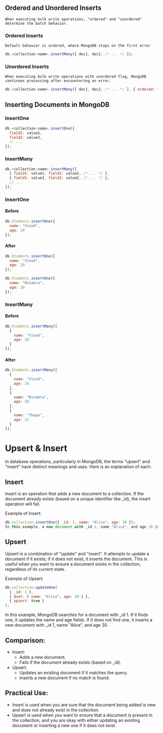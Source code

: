 ## Ordered and Unordered Inserts
`When executing bulk write operations, "ordered" and "unordered" determine the batch behavior.`

### Ordered Inserts
`Default behavior is ordered, where MongoDB stops on the first error`
```javascript
db.<collection-name>.insertMany([ doc1, doc2, /* ... */ ]);
```

### Unordered Inserts
`When executing bulk write operations with unordered flag, MongoDB continues processing after encountering an error.`
```javascript
db.<collection-name>.insertMany([ doc1, doc2, /* ... */ ], { ordered: false });
```

## Inserting Documents in MongoDB

### InsertOne
```javascript
db.<collection-name>.insertOne({
  field1: value1,
  field2: value2,
  // ...
});
```

### InsertMany
```javascript
db.<collection-name>.insertMany([
  { field1: value1, field2: value2, /* ... */ },
  { field1: value1, field2: value2, /* ... */ },
  // ...
]);
```

### InsertOne

#### Before

```javascript
db.Students.insertOne({
  name: "Vinod",
  age: 29
});
```

#### After
```javascript
db.Students.insertOne({
  name: "Vinod",
  age: 29
});

db.Students.insertOne({
  name: "Binamra",
  age: 20
});
```

### InsertMany

#### Before
```javascript
db.Students.insertMany([
  {
    name: "Vinod",
    age: 29
  }
]);
```

#### After
```javascript
db.Students.insertMany([
  {
    name: "Vinod",
    age: 29
  },
  {
    name: "Binamra",
    age: 20
  },
  {
    name: "Thapa",
    age: 21
  }
]);
```


# Upsert & Insert
In database operations, particularly in MongoDB, the terms "upsert" and "insert" have distinct meanings and uses. Here is an explanation of each:

## Insert
Insert is an operation that adds a new document to a collection. If the document already exists (based on a unique identifier like _id), the insert operation will fail.

Example of Insert:
```javascript
db.collection.insertOne({ _id: 1, name: "Alice", age: 30 });
In this example, a new document with _id 1, name "Alice", and age 30 is inserted into the collection. If a document with _id 1 already exists, this operation will result in an error.
```

## Upsert
Upsert is a combination of "update" and "insert". It attempts to update a document if it exists; if it does not exist, it inserts the document. This is useful when you want to ensure a document exists in the collection, regardless of its current state.

Example of Upsert:
```js
db.collection.updateOne(
  { _id: 1 },
  { $set: { name: "Alice", age: 30 } },
  { upsert: true }
);
```
In this example, MongoDB searches for a document with _id 1. If it finds one, it updates the name and age fields. If it does not find one, it inserts a new document with _id 1, name "Alice", and age 30.

## Comparison:
- Insert:
	- Adds a new document.
	- Fails if the document already exists (based on _id).
- Upsert:
	- Updates an existing document if it matches the query.
	- Inserts a new document if no match is found.

## Practical Use:
- Insert is used when you are sure that the document being added is new and does not already exist in the collection.
- Upsert is used when you want to ensure that a document is present in the collection, and you are okay with either updating an existing document or inserting a new one if it does not exist.